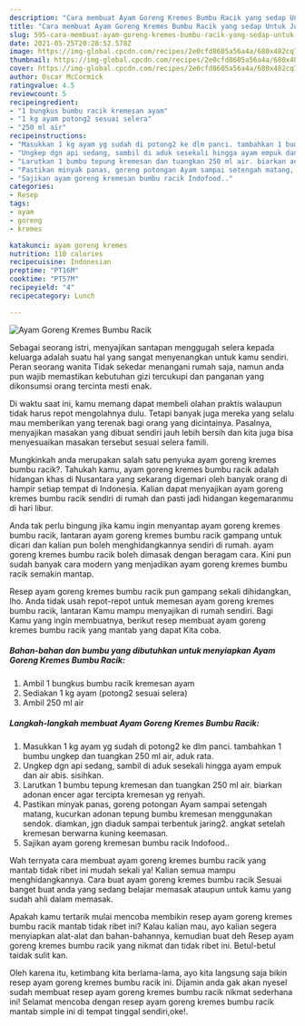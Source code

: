 ```yaml
---
description: "Cara membuat Ayam Goreng Kremes Bumbu Racik yang sedap Untuk Jualan"
title: "Cara membuat Ayam Goreng Kremes Bumbu Racik yang sedap Untuk Jualan"
slug: 595-cara-membuat-ayam-goreng-kremes-bumbu-racik-yang-sedap-untuk-jualan
date: 2021-05-25T20:28:52.578Z
image: https://img-global.cpcdn.com/recipes/2e0cfd8605a56a4a/680x482cq70/ayam-goreng-kremes-bumbu-racik-foto-resep-utama.jpg
thumbnail: https://img-global.cpcdn.com/recipes/2e0cfd8605a56a4a/680x482cq70/ayam-goreng-kremes-bumbu-racik-foto-resep-utama.jpg
cover: https://img-global.cpcdn.com/recipes/2e0cfd8605a56a4a/680x482cq70/ayam-goreng-kremes-bumbu-racik-foto-resep-utama.jpg
author: Oscar McCormick
ratingvalue: 4.5
reviewcount: 5
recipeingredient:
- "1 bungkus bumbu racik kremesan ayam"
- "1 kg ayam potong2 sesuai selera"
- "250 ml air"
recipeinstructions:
- "Masukkan 1 kg ayam yg sudah di potong2 ke dlm panci. tambahkan 1 bumbu ungkep dan tuangkan 250 ml air, aduk rata."
- "Ungkep dgn api sedang, sambil di aduk sesekali hingga ayam empuk dan air abis. sisihkan."
- "Larutkan 1 bumbu tepung kremesan dan tuangkan 250 ml air. biarkan adonan encer agar tercipta kremesan yg renyah."
- "Pastikan minyak panas, goreng potongan Ayam sampai setengah matang, kucurkan adonan tepung bumbu kremesan menggunakan sendok. diamkan, jgn diaduk sampai terbentuk jaring2. angkat setelah kremesan berwarna kuning keemasan."
- "Sajikan ayam goreng kremesan bumbu racik Indofood.."
categories:
- Resep
tags:
- ayam
- goreng
- kremes

katakunci: ayam goreng kremes 
nutrition: 110 calories
recipecuisine: Indonesian
preptime: "PT16M"
cooktime: "PT57M"
recipeyield: "4"
recipecategory: Lunch

---
```



![Ayam Goreng Kremes Bumbu Racik](https://img-global.cpcdn.com/recipes/2e0cfd8605a56a4a/680x482cq70/ayam-goreng-kremes-bumbu-racik-foto-resep-utama.jpg)

Sebagai seorang istri, menyajikan santapan menggugah selera kepada keluarga adalah suatu hal yang sangat menyenangkan untuk kamu sendiri. Peran seorang  wanita Tidak sekedar menangani rumah saja, namun anda pun wajib memastikan kebutuhan gizi tercukupi dan panganan yang dikonsumsi orang tercinta mesti enak.

Di waktu  saat ini, kamu memang dapat membeli olahan praktis walaupun tidak harus repot mengolahnya dulu. Tetapi banyak juga mereka yang selalu mau memberikan yang terenak bagi orang yang dicintainya. Pasalnya, menyajikan masakan yang dibuat sendiri jauh lebih bersih dan kita juga bisa menyesuaikan masakan tersebut sesuai selera famili. 



Mungkinkah anda merupakan salah satu penyuka ayam goreng kremes bumbu racik?. Tahukah kamu, ayam goreng kremes bumbu racik adalah hidangan khas di Nusantara yang sekarang digemari oleh banyak orang di hampir setiap tempat di Indonesia. Kalian dapat menyajikan ayam goreng kremes bumbu racik sendiri di rumah dan pasti jadi hidangan kegemaranmu di hari libur.

Anda tak perlu bingung jika kamu ingin menyantap ayam goreng kremes bumbu racik, lantaran ayam goreng kremes bumbu racik gampang untuk dicari dan kalian pun boleh menghidangkannya sendiri di rumah. ayam goreng kremes bumbu racik boleh dimasak dengan beragam cara. Kini pun sudah banyak cara modern yang menjadikan ayam goreng kremes bumbu racik semakin mantap.

Resep ayam goreng kremes bumbu racik pun gampang sekali dihidangkan, lho. Anda tidak usah repot-repot untuk memesan ayam goreng kremes bumbu racik, lantaran Kamu mampu menyajikan di rumah sendiri. Bagi Kamu yang ingin membuatnya, berikut resep membuat ayam goreng kremes bumbu racik yang mantab yang dapat Kita coba.

<!--inarticleads1-->

##### Bahan-bahan dan bumbu yang dibutuhkan untuk menyiapkan Ayam Goreng Kremes Bumbu Racik:

1. Ambil 1 bungkus bumbu racik kremesan ayam
1. Sediakan 1 kg ayam (potong2 sesuai selera)
1. Ambil 250 ml air




<!--inarticleads2-->

##### Langkah-langkah membuat Ayam Goreng Kremes Bumbu Racik:

1. Masukkan 1 kg ayam yg sudah di potong2 ke dlm panci. tambahkan 1 bumbu ungkep dan tuangkan 250 ml air, aduk rata.
1. Ungkep dgn api sedang, sambil di aduk sesekali hingga ayam empuk dan air abis. sisihkan.
1. Larutkan 1 bumbu tepung kremesan dan tuangkan 250 ml air. biarkan adonan encer agar tercipta kremesan yg renyah.
1. Pastikan minyak panas, goreng potongan Ayam sampai setengah matang, kucurkan adonan tepung bumbu kremesan menggunakan sendok. diamkan, jgn diaduk sampai terbentuk jaring2. angkat setelah kremesan berwarna kuning keemasan.
1. Sajikan ayam goreng kremesan bumbu racik Indofood..




Wah ternyata cara membuat ayam goreng kremes bumbu racik yang mantab tidak ribet ini mudah sekali ya! Kalian semua mampu menghidangkannya. Cara buat ayam goreng kremes bumbu racik Sesuai banget buat anda yang sedang belajar memasak ataupun untuk kamu yang sudah ahli dalam memasak.

Apakah kamu tertarik mulai mencoba membikin resep ayam goreng kremes bumbu racik mantab tidak ribet ini? Kalau kalian mau, ayo kalian segera menyiapkan alat-alat dan bahan-bahannya, kemudian buat deh Resep ayam goreng kremes bumbu racik yang nikmat dan tidak ribet ini. Betul-betul taidak sulit kan. 

Oleh karena itu, ketimbang kita berlama-lama, ayo kita langsung saja bikin resep ayam goreng kremes bumbu racik ini. Dijamin anda gak akan nyesel sudah membuat resep ayam goreng kremes bumbu racik nikmat sederhana ini! Selamat mencoba dengan resep ayam goreng kremes bumbu racik mantab simple ini di tempat tinggal sendiri,oke!.

